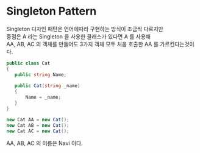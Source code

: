 # Singleton Pattern

Singleton 디자인 패턴은 언어에따라 구현하는 방식이 조금씩 다르지만  
중점은 A 라는 Singleton 을 사용한 클래스가 있다면 A 를 사용해  
AA, AB, AC 의 객체를 만들어도 3가지 객체 모두 처음 호출한 AA 를 가르킨다는것이다.

```c#
public class Cat
{
   public string Name;
   
   public Cat(string _name)
   {
       Name = _name; 
   }	
}

new Cat AA = new Cat();
new Cat AB = new Cat();
new Cat AC = new Cat();
```
AA, AB, AC 의 이름은 Navi 이다.
